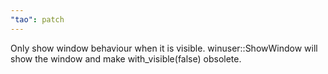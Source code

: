 ```yaml
---
"tao": patch
---
```


Only show window behaviour when it is visible. winuser::ShowWindow will show the window and make with_visible(false) obsolete.
